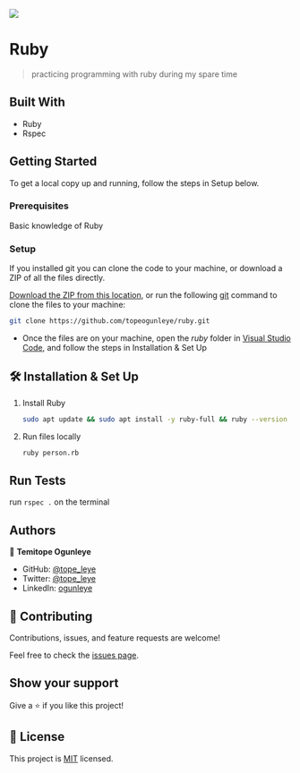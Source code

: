 ![](https://img.shields.io/badge/Microverse-blueviolet)

# Ruby

> practicing programming with ruby during my spare time


## Built With

- Ruby
- Rspec 

## Getting Started

To get a local copy up and running, follow the steps in Setup below.

### Prerequisites
Basic knowledge of Ruby
### Setup
If you installed git you can clone the code to your machine, or download a ZIP of all the files directly.

[Download the ZIP from this location](https://github.com/topeogunleye/ruby/archive/refs/heads/main.zip), or run the following [git](https://git-scm.com/downloads) command to clone the files to your machine:

```bash
git clone https://github.com/topeogunleye/ruby.git
```

- Once the files are on your machine, open the _ruby_ folder in [Visual Studio Code](https://code.visualstudio.com/), and follow the steps in Installation & Set Up
## 🛠 Installation & Set Up

1. Install Ruby

   ```sh
   sudo apt update && sudo apt install -y ruby-full && ruby --version
   ```

2. Run files locally

   ```sh
   ruby person.rb
   
## Run Tests
run `rspec .` on the terminal

## Authors

👤 **Temitope Ogunleye**

- GitHub: [@tope_leye](https://github.com/topeogunleye)
- Twitter: [@tope_leye](https://twitter.com/tope_leye)
- LinkedIn: [ogunleye](https://linkedin.com/in/ogunleye)

## 🤝 Contributing

Contributions, issues, and feature requests are welcome!

Feel free to check the [issues page]([../../issues/](https://github.com/topeogunleye/ruby/issues)).

## Show your support

Give a ⭐️ if you like this project!

## 📝 License

This project is [MIT](./MIT.md) licensed.
